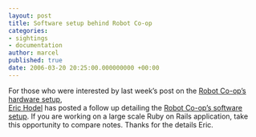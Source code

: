 ```yaml
---
layout: post
title: Software setup behind Robot Co-op
categories:
- sightings
- documentation
author: marcel
published: true
date: 2006-03-20 20:25:00.000000000 +00:00
---
```

<p>For those who were interested by last week&#8217;s post on the <a href="http://weblog.rubyonrails.com/articles/2006/03/16/hardware-setup-behind-the-robot-co-op">Robot Co-op&#8217;s hardware setup</a>,<br />
<a href="http://blog.segment7.net/">Eric Hodel</a> has posted a follow up detailing the <a href="http://blog.segment7.net/articles/2006/03/20/robot-co-op-software">Robot Co-op&#8217;s software setup</a>.  If you are working on a large scale Ruby on Rails application, take this opportunity to compare notes. Thanks for the details Eric.</p>